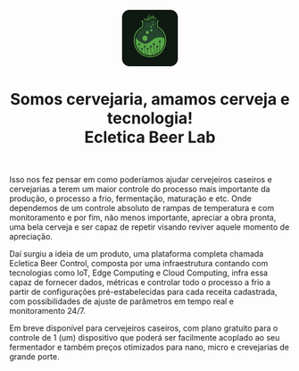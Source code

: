 <p align="center">
  <a href="https://ecletica.beer" target="_blank">
      <img width="20%" src="https://github.com/ecleticabeerlab/.github/blob/main/profile/imgs/logo.png" alt="ecletica beer lab logo" />
  </a>
  <h1 align="center">Somos cervejaria, amamos cerveja e tecnologia! <br /> Ecletica Beer Lab</h1>
</p>

<br />

<p>
  Isso nos fez pensar em como poderíamos ajudar cervejeiros caseiros e cervejarias a terem um maior controle do processo
  mais importante da produção, o processo a frio, fermentação, maturação e etc. Onde dependemos de um controle absoluto de rampas de temperatura
  e com monitoramento e por fim, não menos importante, apreciar a obra pronta, uma bela cerveja e ser capaz de repetir visando reviver aquele momento de apreciação.
</p>

<p>
  Daí surgiu a ideia de um produto, uma plataforma completa chamada Ecletica Beer Control, composta por uma infraestrutura contando com tecnologias
  como IoT, Edge Computing e Cloud Computing, infra essa capaz de fornecer dados, métricas e controlar todo o processo a frio a partir de 
  configurações pré-estabelecidas para cada receita cadastrada, com possibilidades de ajuste de parâmetros em tempo real e monitoramento 24/7.
</p>

<p>
  Em breve disponível para cervejeiros caseiros, com plano gratuito para o controle de 1 (um) dispositivo que poderá ser facilmente acoplado
  ao seu fermentador e também preços otimizados para nano, micro e crevejarias de grande porte.
</p>
